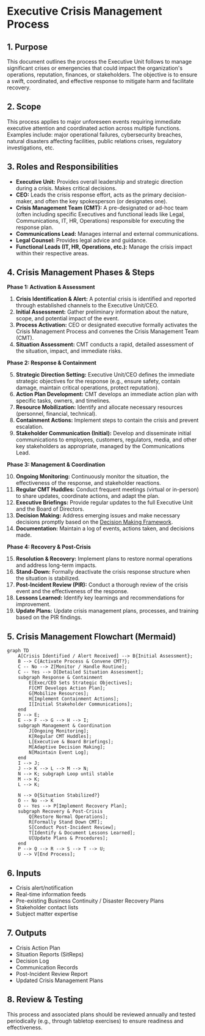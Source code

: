 # Executive Crisis Management Process

## 1. Purpose

This document outlines the process the Executive Unit follows to manage significant crises or emergencies that could impact the organization's operations, reputation, finances, or stakeholders. The objective is to ensure a swift, coordinated, and effective response to mitigate harm and facilitate recovery.

## 2. Scope

This process applies to major unforeseen events requiring immediate executive attention and coordinated action across multiple functions. Examples include: major operational failures, cybersecurity breaches, natural disasters affecting facilities, public relations crises, regulatory investigations, etc.

## 3. Roles and Responsibilities

*   **Executive Unit:** Provides overall leadership and strategic direction during a crisis. Makes critical decisions.
*   **CEO:** Leads the crisis response effort, acts as the primary decision-maker, and often the key spokesperson (or designates one).
*   **Crisis Management Team (CMT):** A pre-designated or ad-hoc team (often including specific Executives and functional leads like Legal, Communications, IT, HR, Operations) responsible for executing the response plan.
*   **Communications Lead:** Manages internal and external communications.
*   **Legal Counsel:** Provides legal advice and guidance.
*   **Functional Leads (IT, HR, Operations, etc.):** Manage the crisis impact within their respective areas.

## 4. Crisis Management Phases & Steps

**Phase 1: Activation & Assessment**

1.  **Crisis Identification & Alert:** A potential crisis is identified and reported through established channels to the Executive Unit/CEO.
2.  **Initial Assessment:** Gather preliminary information about the nature, scope, and potential impact of the event.
3.  **Process Activation:** CEO or designated executive formally activates the Crisis Management Process and convenes the Crisis Management Team (CMT).
4.  **Situation Assessment:** CMT conducts a rapid, detailed assessment of the situation, impact, and immediate risks.

**Phase 2: Response & Containment**

5.  **Strategic Direction Setting:** Executive Unit/CEO defines the immediate strategic objectives for the response (e.g., ensure safety, contain damage, maintain critical operations, protect reputation).
6.  **Action Plan Development:** CMT develops an immediate action plan with specific tasks, owners, and timelines.
7.  **Resource Mobilization:** Identify and allocate necessary resources (personnel, financial, technical).
8.  **Containment Actions:** Implement steps to contain the crisis and prevent escalation.
9.  **Stakeholder Communication (Initial):** Develop and disseminate initial communications to employees, customers, regulators, media, and other key stakeholders as appropriate, managed by the Communications Lead.

**Phase 3: Management & Coordination**

10. **Ongoing Monitoring:** Continuously monitor the situation, the effectiveness of the response, and stakeholder reactions.
11. **Regular CMT Huddles:** Conduct frequent meetings (virtual or in-person) to share updates, coordinate actions, and adapt the plan.
12. **Executive Briefings:** Provide regular updates to the full Executive Unit and the Board of Directors.
13. **Decision Making:** Address emerging issues and make necessary decisions promptly based on the [Decision Making Framework](./DecisionMakingFramework.md).
14. **Documentation:** Maintain a log of events, actions taken, and decisions made.

**Phase 4: Recovery & Post-Crisis**

15. **Resolution & Recovery:** Implement plans to restore normal operations and address long-term impacts.
16. **Stand-Down:** Formally deactivate the crisis response structure when the situation is stabilized.
17. **Post-Incident Review (PIR):** Conduct a thorough review of the crisis event and the effectiveness of the response.
18. **Lessons Learned:** Identify key learnings and recommendations for improvement.
19. **Update Plans:** Update crisis management plans, processes, and training based on the PIR findings.

## 5. Crisis Management Flowchart (Mermaid)

```mermaid
graph TD
    A[Crisis Identified / Alert Received] --> B{Initial Assessment};
    B --> C{Activate Process & Convene CMT?};
    C -- No --> Z[Monitor / Handle Routine];
    C -- Yes --> D[Detailed Situation Assessment];
    subgraph Response & Containment
        E[Exec/CEO Sets Strategic Objectives];
        F[CMT Develops Action Plan];
        G[Mobilize Resources];
        H[Implement Containment Actions];
        I[Initial Stakeholder Communications];
    end
    D --> E;
    E --> F --> G --> H --> I;
    subgraph Management & Coordination
        J[Ongoing Monitoring];
        K[Regular CMT Huddles];
        L[Executive & Board Briefings];
        M[Adaptive Decision Making];
        N[Maintain Event Log];
    end
    I --> J;
    J --> K --> L --> M --> N;
    N --> K; subgraph Loop until stable
    M --> K;
    L --> K;

    N --> O{Situation Stabilized?}
    O -- No --> K
    O -- Yes --> P[Implement Recovery Plan];
    subgraph Recovery & Post-Crisis
        Q[Restore Normal Operations];
        R[Formally Stand Down CMT];
        S[Conduct Post-Incident Review];
        T[Identify & Document Lessons Learned];
        U[Update Plans & Procedures];
    end
    P --> Q --> R --> S --> T --> U;
    U --> V[End Process];
```

## 6. Inputs

*   Crisis alert/notification
*   Real-time information feeds
*   Pre-existing Business Continuity / Disaster Recovery Plans
*   Stakeholder contact lists
*   Subject matter expertise

## 7. Outputs

*   Crisis Action Plan
*   Situation Reports (SitReps)
*   Decision Log
*   Communication Records
*   Post-Incident Review Report
*   Updated Crisis Management Plans

## 8. Review & Testing

This process and associated plans should be reviewed annually and tested periodically (e.g., through tabletop exercises) to ensure readiness and effectiveness. 